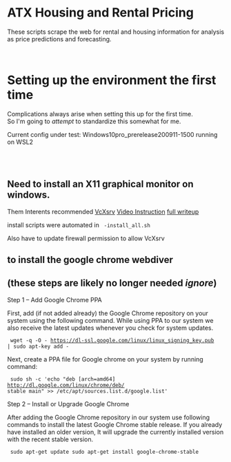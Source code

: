 # ATX Housing and Rental Pricing

These scripts scrape the web for rental and housing information for analysis as price predictions and forecasting.

<br>

# Setting up the environment the first time

Complications always arise when setting this up for the first time. <br>
So I'm going to *attempt* to standardize this somewhat for me.

Current config under test: 
Windows10pro_prerelease200911-1500 running on WSL2

<br>
<br>

## Need to install an X11 graphical monitor on windows. 
Them Interents recommended [VcXsrv](https://sourceforge.net/projects/vcxsrv/) [Video Instruction](https://www.youtube.com/watch?v=4SZXbl9KVsw) [full writeup](https://www.gregbrisebois.com/posts/chromedriver-in-wsl2/)

install scripts were automated in <code> -install_all.sh</code>

Also have to update firewall permission to allow VcXsrv


## to install the google chrome webdiver ##
## (these steps are likely no longer needed *ignore*)
Step 1 – Add Google Chrome PPA

First, add (if not added already) the Google Chrome repository on your system using the following command. While using PPA to our system we also receive the latest updates whenever you check for system updates.

<code> wget -q -O - https://dl-ssl.google.com/linux/linux_signing_key.pub | sudo apt-key add - </code>

Next, create a PPA file for Google chrome on your system by running command:

<code> sudo sh -c 'echo "deb [arch=amd64] http://dl.google.com/linux/chrome/deb/ stable main" >> /etc/apt/sources.list.d/google.list' </code>

Step 2 – Install or Upgrade Google Chrome

After adding the Google Chrome repository in our system use following commands to install the latest Google Chrome stable release. If you already have installed an older version, It will upgrade the currently installed version with the recent stable version.

<code> sudo apt-get update
sudo apt-get install google-chrome-stable </code>